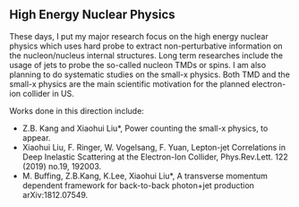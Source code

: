 ## High Energy Nuclear Physics

These days, I put my major research focus on the high energy nuclear physics which uses hard probe to extract non-perturbative information on the nucleon/nucleus internal structures. Long term researches include the usage of jets to probe the so-called nucleon TMDs or spins. I am also planning to do systematic studies on the small-x physics. Both TMD and the small-x physics are the main scientific motivation for the planned electron-ion collider in US. 

Works done in this direction include:

- Z.B. Kang and Xiaohui Liu*, Power counting the small-x physics, to appear. 
- Xiaohui Liu, F. Ringer, W. Vogelsang, F. Yuan, Lepton-jet Correlations in Deep Inelastic Scattering at the Electron-Ion Collider, Phys.Rev.Lett. 122 (2019) no.19, 192003.
- M. Buffing, Z.B.Kang, K.Lee, Xiaohui Liu*, A transverse momentum dependent framework for back-to-back photon+jet production
arXiv:1812.07549.



